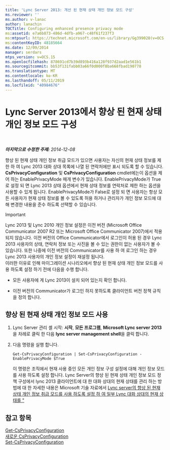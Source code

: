```yaml
---
title: 'Lync Server 2013: 개선 된 현재 상태 개인 정보 모드 구성'
ms.reviewer: ''
ms.author: v-lanac
author: lanachin
TOCTitle: Configuring enhanced presence privacy mode
ms:assetid: e7a6b873-486d-4dfb-a967-c48f61f237f3
ms:mtpsurl: https://technet.microsoft.com/en-us/library/Gg399028(v=OCS.15)
ms:contentKeyID: 48185664
ms.date: 12/09/2014
manager: serdars
mtps_version: v=OCS.15
ms.openlocfilehash: 878691cd7b39d893b416a128f937d2aad1e561b1
ms.sourcegitcommit: bb53f131fabb03a66f0d000f8ba668fbad190778
ms.translationtype: MT
ms.contentlocale: ko-KR
ms.lasthandoff: 05/11/2019
ms.locfileid: "40984676"
---
```

<div data-xmlns="http://www.w3.org/1999/xhtml">

<div class="topic" data-xmlns="http://www.w3.org/1999/xhtml" data-msxsl="urn:schemas-microsoft-com:xslt" data-cs="http://msdn.microsoft.com/en-us/">

<div data-asp="http://msdn2.microsoft.com/asp">

# <a name="configuring-enhanced-presence-privacy-mode-in-lync-server-2013"></a>Lync Server 2013에서 향상 된 현재 상태 개인 정보 모드 구성

</div>

<div id="mainSection">

<div id="mainBody">

<span> </span>

_**마지막으로 수정한 주제:** 2014-12-08_

향상 된 현재 상태 개인 정보 취급 모드가 있으면 사용자는 자신의 현재 상태 정보를 제한 하 여 Lync 2013 대화 상대 목록에 나열 된 연락처에만 표시 되도록 할 수 있습니다. **CsPrivacyConfiguration** 및 **CsPrivacyConfiguration** cmdlet에는이 옵션을 제어 하는 EnablePrivacyMode 매개 변수가 있습니다. EnablePrivacyMode가 True로 설정 되 면 Lync 2013 상태 옵션에서 현재 상태 정보를 연락처로 제한 하는 옵션을 사용할 수 있게 됩니다. EnablePrivacyMode가 False로 설정 되 면 사용자는 항상 모든 사용자가 현재 상태 정보를 볼 수 있도록 허용 하거나 관리자가 개인 정보 모드에 대해 변경한 내용을 준수 하도록 선택할 수 있습니다.

<div>


> [!IMPORTANT]  
> Lync 2013 및 Lync 2010 개인 정보 설정은 이전 버전 (Microsoft Office Communicator 2007 R2 또는 Microsoft Office Communicator 2007)에서 적용 되지 않습니다. 이전 버전의 Office Communicator에서 로그인이 허용 된 경우 Lync 2013 사용자의 상태, 연락처 정보 또는 사진을 볼 수 있는 권한이 없는 사용자가 볼 수 있습니다. 또한 나중에 이전 버전의 Communicator를 사용 하 여 로그인 하는 경우 Lync 2013 사용자의 개인 정보 설정이 재설정 됩니다.<BR>이러한 이유로 인해 마이그레이션 시나리오에서 향상 된 현재 상태 개인 정보 모드를 사용 하도록 설정 하기 전에 다음을 수행 합니다. 
> <UL>
> <LI>
> <P>모든 사용자에 게 Lync 2013이 설치 되어 있는지 확인 합니다.</P>
> <LI>
> <P>이전 버전의 Communicator가 로그인 하지 못하도록 클라이언트 버전 정책 규칙을 정의 합니다.</P></LI></UL>



</div>

<div>

## <a name="to-enable-enhanced-presence-privacy-mode"></a>향상 된 현재 상태 개인 정보 모드 사용

1.  Lync Server 관리 셸 시작: **시작**, **모든 프로그램**, **Microsoft Lync server 2013**을 차례로 클릭 한 다음 **lync server management shell**을 클릭 합니다.

2.  다음 명령을 실행 합니다.
    
        Get-CsPrivacyConfiguration | Set-CsPrivacyConfiguration -EnablePrivacyMode $True
    
    이 명령은 조직에서 현재 사용 중인 모든 개인 정보 구성 설정에 대해 개인 정보 모드를 사용 하도록 설정 합니다. Lync Server의 향상 된 현재 상태 개인 정보 모드 정책 구성에서 lync 2013 클라이언트에 대 한 대화 상대의 현재 상태를 관리 하는 방법에 대 한 자세한 내용은 Microsoft 기술 자료에서 [Lync server의 향상 된 현재 상태 개인 정보 취급 모드를 사용 하도록 설정 하 여 일부 Lync 대화 상대의 현재 상태를 "](http://support.microsoft.com/kb/3020057)

</div>

<div>

## <a name="see-also"></a>참고 항목


[Get-CsPrivacyConfiguration](https://docs.microsoft.com/powershell/module/skype/Get-CsPrivacyConfiguration)  
[새로운 CsPrivacyConfiguration](https://docs.microsoft.com/powershell/module/skype/New-CsPrivacyConfiguration)  
[Set-CsPrivacyConfiguration](https://docs.microsoft.com/powershell/module/skype/Set-CsPrivacyConfiguration)  
  

</div>

</div>

<span> </span>

</div>

</div>

</div>

